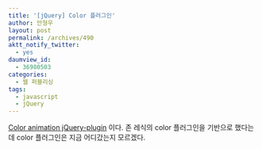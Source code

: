 ```yaml
---
title: '[jQuery] Color 플러그인'
author: 안형우
layout: post
permalink: /archives/490
aktt_notify_twitter:
  - yes
daumview_id:
  - 36980503
categories:
  - 웹 퍼블리싱
tags:
  - javascript
  - jQuery
---
```

[Color animation jQuery-plugin][1] 이다. 존 레식의 color 플러그인을 기반으로 했다는데 color 플러그인은 지금 어디갔는지 모르겠다.

 [1]: http://www.bitstorm.org/jquery/color-animation/